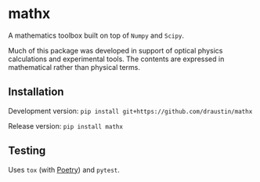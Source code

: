 # mathx
A mathematics toolbox built on top of `Numpy` and `Scipy`.

Much of this package was developed in support of optical physics calculations and experimental tools. The contents
are expressed in mathematical rather than physical terms.

## Installation

Development version: `pip install git+https://github.com/draustin/mathx`

Release version: `pip install mathx`

## Testing

Uses `tox` (with [Poetry](https://python-poetry.org/)) and `pytest`.





